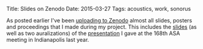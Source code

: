 Title: Slides on Zenodo
Date: 2015-03-27
Tags: acoustics, work, sonorus

As posted earlier I've been [uploading to Zenodo]({filename}2014-11-21_posters-and-slides-about-my-project.md) almost all slides, posters and proceedings that I made during my project.
This includes the [slides](http://dx.doi.org/10.5281/zenodo.16405) (as well as two auralizations) of the [presentation](http://dx.doi.org/10.1121/1.4900268) I gave at the 168th ASA meeting in Indianapolis last year.
